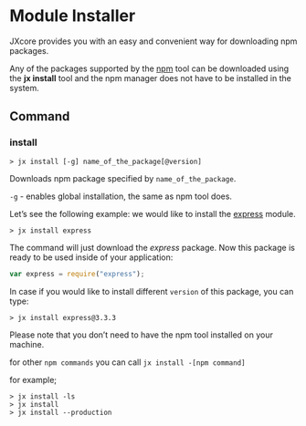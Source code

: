 # Module Installer

JXcore provides you with an easy and convenient way for downloading npm packages.

Any of the packages supported by the [npm](https://www.npmjs.org/) tool can be downloaded using the **jx install** tool
and the npm manager does not have to be installed in the system.

## Command

### install

    > jx install [-g] name_of_the_package[@version]

Downloads npm package specified by `name_of_the_package`.

`-g` - enables global installation, the same as npm tool does.

Let’s see the following example: we would like to install the [express](https://github.com/visionmedia/express) module.

    > jx install express

The command will just download the *express* package.
Now this package is ready to be used inside of your application:

```js
var express = require("express");
```

In case if you would like to install different `version` of this package, you can type:

    > jx install express@3.3.3

Please note that you don’t need to have the npm tool installed on your machine.

for other `npm commands` you can call `jx install -[npm command]` 

for example;

    > jx install -ls
    > jx install
    > jx install --production
